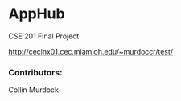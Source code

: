 # AppHub

CSE 201 Final Project

http://ceclnx01.cec.miamioh.edu/~murdoccr/test/

### Contributors:

Collin Murdock
